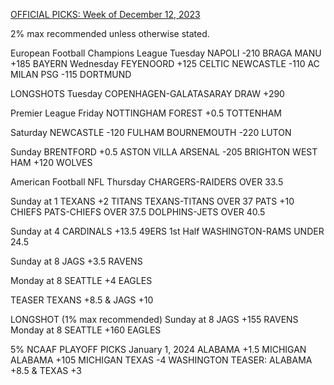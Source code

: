 [OFFICIAL PICKS: Week of December 12, 2023](https://locals.com/feed/24414/sportspicks/4985441/official-picks-week-of-december-12-2023)

2% max recommended unless otherwise stated.

European Football
Champions League
Tuesday
NAPOLI -210 BRAGA
MANU +185 BAYERN
Wednesday
FEYENOORD +125 CELTIC
NEWCASTLE -110 AC MILAN
PSG -115 DORTMUND

LONGSHOTS
Tuesday
COPENHAGEN-GALATASARAY DRAW +290

Premier League
Friday
NOTTINGHAM FOREST +0.5 TOTTENHAM

Saturday
NEWCASTLE -120 FULHAM
BOURNEMOUTH -220 LUTON

Sunday
BRENTFORD +0.5 ASTON VILLA
ARSENAL -205 BRIGHTON
WEST HAM +120 WOLVES

American Football
NFL
Thursday
CHARGERS-RAIDERS OVER 33.5

Sunday at 1
TEXANS +2 TITANS
TEXANS-TITANS OVER 37
PATS +10 CHIEFS
PATS-CHIEFS OVER 37.5
DOLPHINS-JETS OVER 40.5

Sunday at 4
CARDINALS +13.5 49ERS
1st Half WASHINGTON-RAMS UNDER 24.5

Sunday at 8
JAGS +3.5 RAVENS

Monday at 8
SEATTLE +4 EAGLES

TEASER
TEXANS +8.5 & JAGS +10

LONGSHOT (1% max recommended)
Sunday at 8
JAGS +155 RAVENS
Monday at 8
SEATTLE +160 EAGLES

5% NCAAF PLAYOFF PICKS
January 1, 2024
ALABAMA +1.5 MICHIGAN
ALABAMA +105 MICHIGAN
TEXAS -4 WASHINGTON
TEASER: ALABAMA +8.5 & TEXAS +3